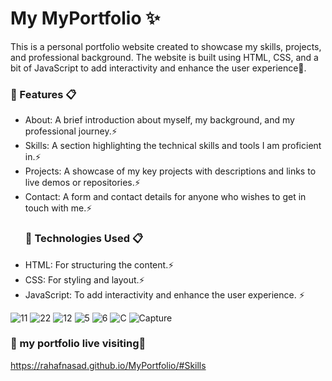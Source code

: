 
# My MyPortfolio ✨
This is a personal portfolio website created to showcase my skills, projects, and professional background. The website is built using HTML, CSS, and a bit of JavaScript to add interactivity and enhance the user experience📍.
### 📌  Features 📋
- About: A brief introduction about myself, my background, and my professional journey.⚡️
- Skills: A section highlighting the technical skills and tools I am proficient in.⚡️
- Projects: A showcase of my key projects with descriptions and links to live demos or repositories.⚡️
- Contact: A form and contact details for anyone who wishes to get in touch with me.⚡️
  ### 📌 Technologies Used 📋
- HTML: For structuring the content.⚡️
- CSS: For styling and layout.⚡️
- JavaScript: To add interactivity and enhance the user experience. ⚡️

  
![11](https://github.com/user-attachments/assets/45714f88-aae0-4a91-9e1f-b174d42f9d3f)
![22](https://github.com/user-attachments/assets/7f3041a6-a69e-498b-ade6-d0e6c42bb93a)
![12](https://github.com/user-attachments/assets/85cb1f9e-e81e-431f-b2c4-99262ddfa52f)
![5](https://github.com/user-attachments/assets/77e18c23-77b0-4597-8cf7-7805acfea8e5)
![6](https://github.com/user-attachments/assets/980676fa-4631-4f14-8258-9b7372550cc6)
![C](https://github.com/user-attachments/assets/083c0a66-ee15-4ab8-a142-1426b20e8ac6)
![Capture](https://github.com/user-attachments/assets/8d213e6e-4ef0-4ea3-8274-83c8c40ba7a0)

### 📌 my portfolio live visiting🔗
https://rahafnasad.github.io/MyPortfolio/#Skills

